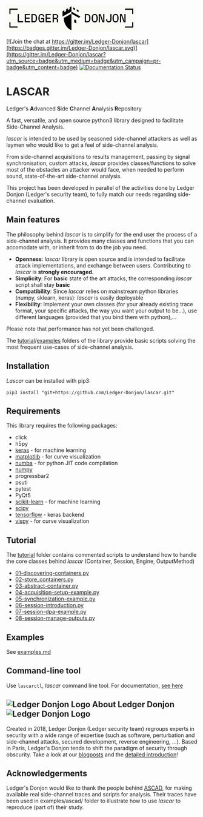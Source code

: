 
[![Ledger-Donjon Logo](images/logo.png)](https://blog.ledger.com/tag/donjon/)

[![Join the chat at https://gitter.im/Ledger-Donjon/lascar](https://badges.gitter.im/Ledger-Donjon/lascar.svg)](https://gitter.im/Ledger-Donjon/lascar?utm_source=badge&utm_medium=badge&utm_campaign=pr-badge&utm_content=badge)
[![Documentation Status](https://readthedocs.org/projects/lascar/badge/?version=latest)](https://lascar.readthedocs.io/en/latest/?badge=latest) 


# LASCAR

**L**edger's **A**dvanced **S**ide **C**hannel **A**nalysis **R**epository

A fast, versatile, and open source python3 library designed to facilitate Side-Channel Analysis.

*lascar* is intended to be used by seasoned side-channel attackers as well as laymen who would like to get a feel of side-channel analysis.

From side-channel acquisitions to results management, passing by signal synchronisation, custom attacks, *lascar* provides classes/functions to solve most of the obstacles an attacker would face, when needed to perform sound, state-of-the-art side-channel analysis.

This project has been developed in parallel of the activities done by Ledger Donjon (Ledger's security team), to fully match our needs regarding side-channel evaluation.


## Main features

The philosophy behind *lascar* is to simplify for the end user the process of a side-channel analysis.
It provides many classes and functions that you can accomodate with, or inherit from to do the job you need.

- **Openness**: *lascar* library is open source and is intended to facilitate attack implementations, and exchange between users. Contributing to *lascar* is **strongly encouraged.**
- **Simplicity**: For **basic** state of the art attacks, the corresponding *lascar* script shall stay **basic**
- **Compatibility**: Since *lascar* relies on mainstream python libraries (numpy, sklearn, keras): *lascar* is easily deployable
- **Flexibility**: Implement your own classes (for your already existing trace format, your specific attacks, the way you want your output to be...), use different languages (provided that you bind them with python),...

Please note that performance has not yet been challenged.

The [tutorial](tutorial/)/[examples](examples/) folders of the library provide basic scripts solving the most frequent use-cases of side-channel analysis.


## Installation

*Lascar* can be installed with pip3:

```
pip3 install "git+https://github.com/Ledger-Donjon/lascar.git"
```

## Requirements

This library requires the following packages:

- click
- h5py
- [keras](https://keras.io/) - for machine learning
- [matplotlib](https://matplotlib.org/) - for curve visualization
- [numba](https://numba.pydata.org/) - for python JIT code compilation
- [numpy](https://numpy.org/>`)
- progressbar2
- psuti
- pytest
- PyQt5
- [scikit-learn](https://scikit-learn.org/) - for machine learning
- [scipy](https://scipy.org/)
- [tensorflow](https://www.tensorflow.org/) - keras backend
- [vispy](https://vispy.org/) - for curve visualization

## Tutorial

The [tutorial](tutorial/) folder contains commented scripts to understand how to handle the core classes behind *lascar* (Container, Session, Engine, OutputMethod)

- [01-discovering-containers.py](tutorial/01-discovering-containers.py)
- [02-store_containers.py](tutorial/02-store_containers.py)
- [03-abstract-container.py](tutorial/03-abstract-container.py)
- [04-acquisition-setup-example.py](tutorial/04-acquisition-setup-example.py)
- [05-synchronization-example.py](tutorial/05-synchronization-example.py)
- [06-session-introduction.py](tutorial/06-session-introduction.py)
- [07-session-dpa-example.py](tutorial/07-session-dpa-example.py)
- [08-session-manage-outputs.py](tutorial/08-session-manage-outputs.py)


## Examples

See [examples.md](examples/examples.md)

## Command-line tool

Use `lascarctl`, *lascar* command line tool.
For documentation, [see here](LASCARCTL.md)


## ![Ledger Donjon Logo](images/logo_donjon) About Ledger Donjon ![Ledger Donjon Logo](images/logo_donjon)
Created in 2018, Ledger Donjon (Ledger security team) regroups experts in security with a wide range of expertise (such as software, perturbation and side-channel attacks, secured development, reverse engineering, ...). Based in Paris, Ledger's Donjon tends to shift the paradigm of security through obscurity. Take a look at our [blogposts](https://www.ledger.fr/category/security/) and the [detailed introduction](https://www.ledger.fr/2018/11/12/introducing-ledger-donjon/)!


## Acknowledgerments

Ledger's Donjon would like to thank the people behind [ASCAD](https://github.com/ANSSI-FR/ASCAD), for making available real side-channel traces and scripts for analysis.
Their traces have been used in examples/ascad/ folder to illustrate how to use *lascar* to reproduce (part of) their study.
